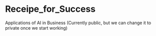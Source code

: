 # Receipe_for_Success
Applications of AI in Business
(Currently public, but we can change it to private once we start working)
